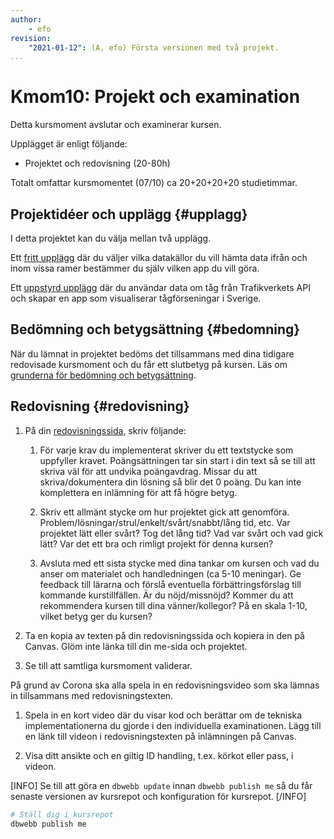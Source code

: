 ```yaml
---
author:
    - efo
revision:
    "2021-01-12": (A, efo) Första versionen med två projekt.
...
```

Kmom10: Projekt och examination
==================================

Detta kursmoment avslutar och examinerar kursen.

Upplägget är enligt följande:

* Projektet och redovisning (20-80h)

Totalt omfattar kursmomentet (07/10) ca 20+20+20+20 studietimmar.



Projektidéer och upplägg {#upplagg}
--------------------------------------------------------------------

I detta projektet kan du välja mellan två upplägg.

Ett [fritt upplägg](./fritt) där du väljer vilka datakällor du vill hämta data ifrån och inom vissa ramer bestämmer du själv vilken app du vill göra.

Ett [uppstyrd upplägg](./trafik) där du användar data om tåg från Trafikverkets API och skapar en app som visualiserar tågförseningar i Sverige.



Bedömning och betygsättning {#bedomning}
--------------------------------------------------------------------

När du lämnat in projektet bedöms det tillsammans med dina tidigare redovisade kursmoment och du får ett slutbetyg på kursen. Läs om [grunderna för bedömning och betygsättning](kurser/bedomning-och-betygsattning).



Redovisning {#redovisning}
--------------------------------------------------------------------

<!-- TODO: Anpassa redovisningstexten för varje krav. -->

1. På din [redovisningssida](./../redovisa), skriv följande:

    1. För varje krav du implementerat skriver du ett textstycke som uppfyller kravet. Poängsättningen tar sin start i din text så se till att skriva väl för att undvika poängavdrag. Missar du att skriva/dokumentera din lösning så blir det 0 poäng. Du kan inte komplettera en inlämning för att få högre betyg.

    1. Skriv ett allmänt stycke om hur projektet gick att genomföra. Problem/lösningar/strul/enkelt/svårt/snabbt/lång tid, etc. Var projektet lätt eller svårt? Tog det lång tid? Vad var svårt och vad gick lätt? Var det ett bra och rimligt projekt för denna kursen?

    1. Avsluta med ett sista stycke med dina tankar om kursen och vad du anser om materialet och handledningen (ca 5-10 meningar). Ge feedback till lärarna och förslå eventuella förbättringsförslag till kommande kurstillfällen. Är du nöjd/missnöjd? Kommer du att rekommendera kursen till dina vänner/kollegor? På en skala 1-10, vilket betyg ger du kursen?

2. Ta en kopia av texten på din redovisningssida och kopiera in den på Canvas. Glöm inte länka till din me-sida och projektet.

3. Se till att samtliga kursmoment validerar.

På grund av Corona ska alla spela in en redovisningsvideo som ska lämnas in tillsammans med redovisningstexten.

1. Spela in en kort video där du visar kod och berättar om de tekniska implementationerna du gjorde i den individuella examinationen. Lägg till en länk till videon i redovisningstexten på inlämningen på Canvas.

2. Visa ditt ansikte och en giltig ID handling, t.ex. körkot eller pass, i videon.


[INFO]
Se till att göra en `dbwebb update` innan `dbwebb publish me` så du får senaste versionen av kursrepot och konfiguration för kursrepot.
[/INFO]

```bash
# Ställ dig i kursrepot
dbwebb publish me
```
